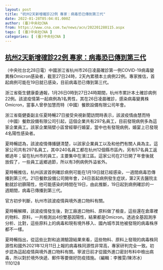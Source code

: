 ```yaml
---
layout: post
title: "杭州2天新增確診22例 專家：病毒恐已傳到第三代"
date: 2022-01-28T05:04:01.000Z
author: (臺)中央社CNA
from: https://www.cna.com.tw/news/acn/202201280115.aspx
tags: [ (臺)中央社CNA ]
categories: [ (臺)中央社CNA ]
---
```

<!--1643346241000-->
[杭州2天新增確診22例 專家：病毒恐已傳到第三代](https://www.cna.com.tw/news/acn/202201280115.aspx)
------

<div>
<div></div><div><p>（中央社台北28日電）中國浙江省杭州市26日凌晨確診第一例COVID-19病毒變異株Omicron感染者，截至27日24時，2天內累積本土病例22例。專家推估，首起病例可能在19日就已感染，目前病毒恐已傳到第三代。</p><p>浙江省衛生健康委通報，1月26日0時到27日24時期間，杭州市累計本土確診病例22例。該波疫情第一起病例為1名男性，其在26日凌晨確診，感染病毒變異株Omicron，當事人曾參加慧而特（中國）餐飲設備有限公司年會。</p><p>浙江省衛健委副主任夏時暢27日接受央視新聞訪問時表示，該波疫情由慧而特（中國）餐飲設備有限公司引起，這個企業共有297名員工，目前發現病例多為這家企業員工。該家企業隔壁小區曾經舉行婚宴，當中也有發現病例，婚宴上已發現4名陽性感染者。</p><p>夏時暢認為，該波疫情傳播鏈清楚，以該家企業員工以及和他們有關人員為主。這家公司共有297名員工，其中240名員工都在杭州12個縣市區內，另有57名員工返鄉過年；留在杭州市的員工，主要集中在濱江區。這家公司在21日開了年會後就放假了，一些員工返鄉過節，所以有3例病例外溢省外。</p><p>夏時暢推估，杭州該波首例確診病例可能在1月19日就已經感染，一週間病毒恐傳播到第三代。21日餐飲設備公司開年會，24日首起病例發生症狀，第2天去醫院主動就診初篩陽性，他可能感染的時間在19日，由此推斷，19日起到病例確診的一週期間，病毒已傳播到第三代。</p><p>官方初步判斷，杭州市該波疫情與境外進口物料有關。</p><p>夏時暢解釋，該波疫情發生後，對工廠進口物料、原料做了檢查，這些還在倉庫裡的物料、原料，一共檢測出4份雙基因陽性，結果都是Omicron。透過全基因測序分析、比對，這些原料上的病毒和現有境外移入、國內城市其他被發現的病毒株序都不一樣。</p><p>夏時暢指出，從這些比對和追溯驗證結果來看，這些物料、原料上發現的病毒株同源性和國外2021年12月11日上報的病毒株同源性非常高，專家研判完全一致。初步認為這起疫情與境外進口物料有關。寧波日前才從國外進口密封布料中檢出病毒，所以對於境外快遞、郵件等要做好防疫措施。（編輯：李雅雯/陳沛冰）1110128</p></div>
</div>
